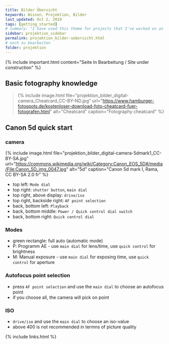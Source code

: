 ```yaml
---
title: Bilder Übersicht
keywords: Wissen, Projektion, Bilder
last_updated: Oct 2, 2019
tags: [getting_started]
# summary: "I have used this theme for projects that I've worked on as a professional technical writer."
sidebar: projektion_sidebar
permalink: projektion_bilder-uebersicht.html
# noch zu bearbeiten
folder: projektion
---
```


{% include important.html content="Seite In Bearbeitung / Site under construction" %}

## Basic fotography knowledge

> {% include image.html file="projektion_bilder_digital-camera_Cheatcard_CC-BY-ND.jpg" url="https://www.hamburger-fotospots.de/kostenloser-download-foto-cheatcard-fuer-fotografen.html" alt="Cheatcard" caption="Fotography cheatcard" %}

## Canon 5d quick start

### camera

{% include image.html file="projektion_bilder_digital-camera-5dmark1_CC-BY-SA.jpg" url="https://commons.wikimedia.org/wiki/Category:Canon_EOS_5D#/media/File:Canon_5D_img_0047.jpg" alt="5d" caption="Canon 5d mark I, Rama, CC BY-SA 2.0 fr" %}
* top left: `Mode dial`
* top right: `shutter button`, `main dial`
* top right, above display: `drive/iso`
* top right, backside right: `AF point selection`
* back, bottom left: `Playback`
* back, bottom middle: `Power / Quick control dial switch`
* back, bottom right: `Quick control dial`

### Modes

* green rectangle: full auto (automatic mode)
* P: Programm AE - use `main dial` for lens/time, use `quick control` for brightness
* M: Manual exposure - use `main dial` for exposing time, use `quick control` for aperture

### Autofocus point selection
* press `AF point selection` and use the `main dial` to choose an autofocus point
* if you choose all, the camera will pick on point

### ISO
* `drive/iso` and use the `main dial` to choose an iso-value
* above 400 is not recommended in termns of picture quality


{% include links.html %}
